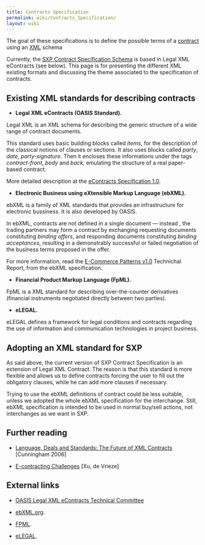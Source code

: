 ```yaml
---
title: Contracts Specification
permalink: wiki/Contracts_Specification/
layout: wiki
---
```


The goal of these specifications is to define the possible terms of a
[contract](/wiki/Contracts "wikilink") using an [XML](XML "wikilink") schema

Currently, the [SXP Contract Specification
Schema](/wiki/SXP_Contract "wikilink") is based in Legal XML eContracts (see
below). This page is for presenting the different XML existing formats
and discussing the theme associated to the specification of contracts.

Existing XML standards for describing contracts
-----------------------------------------------

-   **Legal XML eContracts (OASIS Standard).**

Legal XML is an XML schema for describing the generic structure of a
wide range of contract documents.

This standard uses basic building blocks called *items*, for the
description of the classical notions of clauses or sections. It also
uses blocks called *party*, *date*, *party-signature*. Then it encloses
these informations under the tags *contract-front*, *body* and *back*,
emulating the structure of a real paper-based contract.

More detailed description at the [eContracts Specification
1.0](http://docs.oasis-open.org/legalxml-econtracts/CS01/legalxml-econtracts-specification-1.0.pdf).

-   **Electronic Business using eXtensible Markup Language (ebXML).**

ebXML is a family of XML standards that provides an infrastructure for
electronic bussiness. It is also developed by OASIS.

In ebXML, contracts are not defined in a single document — instead , the
trading partners may form a contract by exchanging requesting documents
constituting *binding offers*, and responding documents constituting
*binding acceptances*, resulting in a demonstrably successful or failed
negotiation of the business terms proposed in the offer.

For more information, read the [E-Commerce Patterns
v1.0](http://ebxml.org/specs/bpPATT.pdf) Technichal Report, from the
ebXML specification.

-   **Financial Product Markup Language (FpML).**

FpML is a XML standard for describing over-the-counter derivatives
(financial instruments negotiated directly between two parties).

-   **eLEGAL.**

eLEGAL defines a framework for legal conditions and contracts regarding
the use of information and communication technologies in project
business.

Adopting an XML standard for SXP
--------------------------------

As said above, the current version of SXP Contract Specification is an
extension of Legal XML Contract. The reason is that this standard is
more flexible and allows us to define contracts forcing the user to fill
out the obligatory clauses, while he can add more clauses if necessary.

Trying to use the ebXML definitions of contract could be less suitable,
unless we adopted the whole ebXML specification for the interchange.
Still, ebXML specification is intended to be used in normal buy/sell
actions, not interchanges as we want in SXP.

Further reading
---------------

-   [Language, Deals and Standards: The Future of XML
    Contracts](http://lawdigitalcommons.bc.edu/cgi/viewcontent.cgi?article=1139&context=lsfp)
    \[Cunningham 2006\]

<!-- -->

-   [E-contracting
    Challenges](http://www.adaptivity.nl/articles/E-contracting.pdf)
    \[Xu, de Vrieze\]

External links
--------------

-   [OASIS Legal XML eContracts Technical
    Committee](https://www.oasis-open.org/committees/tc_home.php?wg_abbrev=legalxml-econtracts)

<!-- -->

-   [ebXML.org](http://www.ebxml.org).

<!-- -->

-   [FPML](http://www.fpml.org).

<!-- -->

-   [eLEGAL](http://cic.vtt.fi/projects/elegal/public.html).


